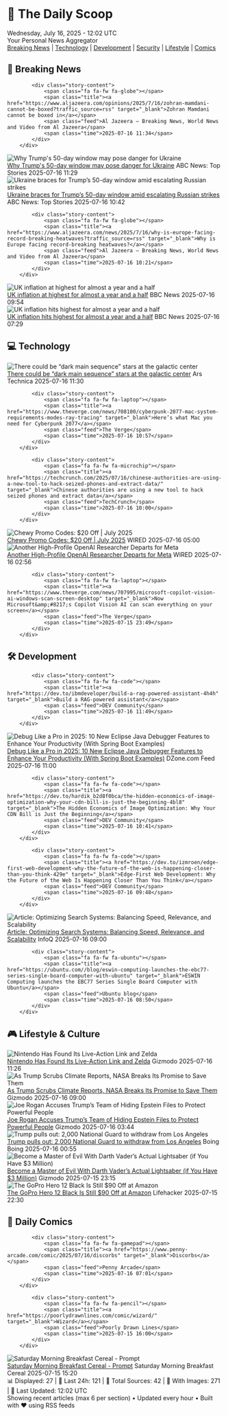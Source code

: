 <!-- Processing 54 RSS feeds at 2025-07-16 12:02:11 UTC -->
<!-- Processing: XKCD -->
<!-- Processing: Garfield -->
<!-- Processing: Dilbert -->
<!-- Processing: Girl Genius -->
<!-- Processing: Dinosaur Comics -->
<!-- Processing: CNN Top Stories -->
<!-- Processing: CNN Breaking News -->
<!-- Processing: BBC Breaking News -->
<!-- Processing: Al Jazeera Breaking News -->
<!-- Processing: Reuters World News -->
<!-- Processing: ABC News Breaking -->
<!-- Processing: Ars Technica -->
<!-- Processing: O'Reilly Radar -->
<!-- Processing: Slashdot -->
<!-- Processing: Dev.to -->
<!-- Processing: Phoronix Linux News -->
<!-- Processing: DistroWatch -->
<!-- Processing: Linux.com -->
<!-- Processing: GitHub Blog -->
<!-- Processing: GitLab Blog -->
<!-- Processing: DZone -->
<!-- Processing: Martin Fowler -->
<!-- Processing: Gizmodo -->
<!-- Processing: Schneier on Security -->
<!-- Generated 6 new posts out of 24 feeds processed -->
<div class="newspaper-header">
    <h1 class="newspaper-title">📰 The Daily Scoop</h1>
    <div class="newspaper-date">Wednesday, July 16, 2025 - 12:02 UTC</div>
    <div class="newspaper-subtitle">Your Personal News Aggregator</div>
</div>

<div class="newspaper-nav">
    <a href="#breaking">Breaking News</a> |
    <a href="#tech">Technology</a> |
    <a href="#dev">Development</a> |
    <a href="#security">Security</a> |
    <a href="#lifestyle">Lifestyle</a> |
    <a href="#webcomics">Comics</a>
</div>

<div class="news-section breaking-news" id="breaking">
<h2 class="section-header">🚨 Breaking News</h2>
<div class="stories-container">
<div class="story">
            
            <div class="story-content">
                <span class="fa fa-fw fa-globe"></span>
                <span class="title"><a href="https://www.aljazeera.com/opinions/2025/7/16/zohran-mamdani-cannot-be-boxed?traffic_source=rss" target="_blank">Zohran Mamdani cannot be boxed in</a></span>
                <span class="feed">Al Jazeera – Breaking News, World News and Video from Al Jazeera</span>
                <span class="time">2025-07-16 11:34</span>
            </div>
        </div>
<div class="story">
            <img src="https://s.abcnews.com/images/International/Ukraine-drone-damage-DB-250716_1752651965308_hpMain_4x3t_384.jpg" alt="Why Trump&#x27;s 50-day window may pose danger for Ukraine" class="story-image" loading="lazy" onerror="this.style.display='none'">
            <div class="story-content">
                <span class="fa fa-fw fa-tv"></span>
                <span class="title"><a href="https://abcnews.go.com/International/ukraine-braces-trumps-50-day-window-amid-escalating/story?id=123791637" target="_blank">Why Trump&#x27;s 50-day window may pose danger for Ukraine</a></span>
                <span class="feed">ABC News: Top Stories</span>
                <span class="time">2025-07-16 11:29</span>
            </div>
        </div>
<div class="story">
            <img src="https://s.abcnews.com/images/International/Ukraine-drone-damage-DB-250716_1752651965308_hpMain_4x3t_384.jpg" alt="Ukraine braces for Trump’s 50-day window amid escalating Russian strikes" class="story-image" loading="lazy" onerror="this.style.display='none'">
            <div class="story-content">
                <span class="fa fa-fw fa-tv"></span>
                <span class="title"><a href="https://abcnews.go.com/International/ukraine-braces-trumps-50-day-window-amid-escalating/story?id=123791637" target="_blank">Ukraine braces for Trump’s 50-day window amid escalating Russian strikes</a></span>
                <span class="feed">ABC News: Top Stories</span>
                <span class="time">2025-07-16 10:42</span>
            </div>
        </div>
<div class="story">
            
            <div class="story-content">
                <span class="fa fa-fw fa-globe"></span>
                <span class="title"><a href="https://www.aljazeera.com/news/2025/7/16/why-is-europe-facing-record-breaking-heatwaves?traffic_source=rss" target="_blank">Why is Europe facing record-breaking heatwaves?</a></span>
                <span class="feed">Al Jazeera – Breaking News, World News and Video from Al Jazeera</span>
                <span class="time">2025-07-16 10:21</span>
            </div>
        </div>
<div class="story">
            <img src="https://ichef.bbci.co.uk/ace/standard/240/cpsprodpb/b5c7/live/2529f650-618f-11f0-904a-1d76e1991eb9.jpg" alt="UK inflation at highest for almost a year and a half" class="story-image" loading="lazy" onerror="this.style.display='none'">
            <div class="story-content">
                <span class="fa fa-fw fa-flag"></span>
                <span class="title"><a href="https://www.bbc.com/news/articles/c3en2enpy7po" target="_blank">UK inflation at highest for almost a year and a half</a></span>
                <span class="feed">BBC News</span>
                <span class="time">2025-07-16 09:54</span>
            </div>
        </div>
<div class="story">
            <img src="https://ichef.bbci.co.uk/ace/standard/240/cpsprodpb/b5c7/live/2529f650-618f-11f0-904a-1d76e1991eb9.jpg" alt="UK inflation hits highest for almost a year and a half" class="story-image" loading="lazy" onerror="this.style.display='none'">
            <div class="story-content">
                <span class="fa fa-fw fa-flag"></span>
                <span class="title"><a href="https://www.bbc.com/news/articles/c3en2enpy7po" target="_blank">UK inflation hits highest for almost a year and a half</a></span>
                <span class="feed">BBC News</span>
                <span class="time">2025-07-16 07:29</span>
            </div>
        </div>
</div>
</div>
<div class="news-section tech-news" id="tech">
<h2 class="section-header">💻 Technology</h2>
<div class="stories-container">
<div class="story">
            <img src="https://cdn.arstechnica.net/wp-content/uploads/2025/07/image-500x500.png" alt="There could be “dark main sequence” stars at the galactic center" class="story-image" loading="lazy" onerror="this.style.display='none'">
            <div class="story-content">
                <span class="fa fa-fw fa-cog"></span>
                <span class="title"><a href="https://arstechnica.com/science/2025/07/there-may-be-dark-main-sequence-stars-at-the-galactic-center/" target="_blank">There could be “dark main sequence” stars at the galactic center</a></span>
                <span class="feed">Ars Technica</span>
                <span class="time">2025-07-16 11:30</span>
            </div>
        </div>
<div class="story">
            
            <div class="story-content">
                <span class="fa fa-fw fa-laptop"></span>
                <span class="title"><a href="https://www.theverge.com/news/708100/cyberpunk-2077-mac-system-requirements-modes-ray-tracing" target="_blank">Here’s what Mac you need for Cyberpunk 2077</a></span>
                <span class="feed">The Verge</span>
                <span class="time">2025-07-16 10:57</span>
            </div>
        </div>
<div class="story">
            
            <div class="story-content">
                <span class="fa fa-fw fa-microchip"></span>
                <span class="title"><a href="https://techcrunch.com/2025/07/16/chinese-authorities-are-using-a-new-tool-to-hack-seized-phones-and-extract-data/" target="_blank">Chinese authorities are using a new tool to hack seized phones and extract data</a></span>
                <span class="feed">TechCrunch</span>
                <span class="time">2025-07-16 10:00</span>
            </div>
        </div>
<div class="story">
            <img src="https://media.wired.com/photos/66ea077015aa1d8092e99428/master/pass/WIRED-Coupons-6.jpg" alt="Chewy Promo Codes: $20 Off | July 2025" class="story-image" loading="lazy" onerror="this.style.display='none'">
            <div class="story-content">
                <span class="fa fa-fw fa-bolt"></span>
                <span class="title"><a href="https://www.wired.com/story/chewy-promo-code/" target="_blank">Chewy Promo Codes: $20 Off | July 2025</a></span>
                <span class="feed">WIRED</span>
                <span class="time">2025-07-16 05:00</span>
            </div>
        </div>
<div class="story">
            <img src="https://media.wired.com/photos/687704c3320c1bddbbbe4036/master/pass/Open-Ai-Meta-WIRED.jpg" alt="Another High-Profile OpenAI Researcher Departs for Meta" class="story-image" loading="lazy" onerror="this.style.display='none'">
            <div class="story-content">
                <span class="fa fa-fw fa-bolt"></span>
                <span class="title"><a href="https://www.wired.com/story/jason-wei-open-ai-meta/" target="_blank">Another High-Profile OpenAI Researcher Departs for Meta</a></span>
                <span class="feed">WIRED</span>
                <span class="time">2025-07-16 02:56</span>
            </div>
        </div>
<div class="story">
            
            <div class="story-content">
                <span class="fa fa-fw fa-laptop"></span>
                <span class="title"><a href="https://www.theverge.com/news/707995/microsoft-copilot-vision-ai-windows-scan-screen-desktop" target="_blank">Now Microsoft&amp;#8217;s Copilot Vision AI can scan everything on your screen</a></span>
                <span class="feed">The Verge</span>
                <span class="time">2025-07-15 23:49</span>
            </div>
        </div>
</div>
</div>
<div class="news-section dev-news" id="dev">
<h2 class="section-header">🛠️ Development</h2>
<div class="stories-container">
<div class="story">
            
            <div class="story-content">
                <span class="fa fa-fw fa-code"></span>
                <span class="title"><a href="https://dev.to/ibmdeveloper/build-a-rag-powered-assistant-4h4h" target="_blank">Build a RAG-powered assistant</a></span>
                <span class="feed">DEV Community</span>
                <span class="time">2025-07-16 11:49</span>
            </div>
        </div>
<div class="story">
            <img src="https://dz2cdn1.dzone.com/thumbnail?fid=18512972&w=600" alt="Debug Like a Pro in 2025: 10 New Eclipse Java Debugger Features to Enhance Your Productivity (With Spring Boot Examples)" class="story-image" loading="lazy" onerror="this.style.display='none'">
            <div class="story-content">
                <span class="fa fa-fw fa-newspaper"></span>
                <span class="title"><a href="https://dzone.com/articles/debug-like-a-pro-in-2025-10-new-eclipse-java-debug" target="_blank">Debug Like a Pro in 2025: 10 New Eclipse Java Debugger Features to Enhance Your Productivity (With Spring Boot Examples)</a></span>
                <span class="feed">DZone.com Feed</span>
                <span class="time">2025-07-16 11:00</span>
            </div>
        </div>
<div class="story">
            
            <div class="story-content">
                <span class="fa fa-fw fa-code"></span>
                <span class="title"><a href="https://dev.to/hardik_b2d8f0bca/the-hidden-economics-of-image-optimization-why-your-cdn-bill-is-just-the-beginning-4bl8" target="_blank">The Hidden Economics of Image Optimization: Why Your CDN Bill is Just the Beginning</a></span>
                <span class="feed">DEV Community</span>
                <span class="time">2025-07-16 10:41</span>
            </div>
        </div>
<div class="story">
            
            <div class="story-content">
                <span class="fa fa-fw fa-code"></span>
                <span class="title"><a href="https://dev.to/izmroen/edge-first-web-development-why-the-future-of-the-web-is-happening-closer-than-you-think-429e" target="_blank">Edge-First Web Development: Why the Future of the Web Is Happening Closer Than You Think</a></span>
                <span class="feed">DEV Community</span>
                <span class="time">2025-07-16 09:48</span>
            </div>
        </div>
<div class="story">
            <img src="https://res.infoq.com/articles/optimizing-search-systems/en/headerimage/optimizing-search-systems-header-1752139120744.jpg" alt="Article: Optimizing Search Systems:  Balancing Speed, Relevance, and Scalability" class="story-image" loading="lazy" onerror="this.style.display='none'">
            <div class="story-content">
                <span class="fa fa-fw fa-info-circle"></span>
                <span class="title"><a href="https://www.infoq.com/articles/optimizing-search-systems/?utm_campaign=infoq_content&utm_source=infoq&utm_medium=feed&utm_term=global" target="_blank">Article: Optimizing Search Systems:  Balancing Speed, Relevance, and Scalability</a></span>
                <span class="feed">InfoQ</span>
                <span class="time">2025-07-16 09:00</span>
            </div>
        </div>
<div class="story">
            
            <div class="story-content">
                <span class="fa fa-fw fa-ubuntu"></span>
                <span class="title"><a href="https://ubuntu.com//blog/eswin-computing-launches-the-ebc77-series-single-board-computer-with-ubuntu" target="_blank">ESWIN Computing launches the EBC77 Series Single Board Computer with Ubuntu</a></span>
                <span class="feed">Ubuntu blog</span>
                <span class="time">2025-07-16 08:50</span>
            </div>
        </div>
</div>
</div>
<div class="news-section lifestyle-news" id="lifestyle">
<h2 class="section-header">🎮 Lifestyle & Culture</h2>
<div class="stories-container">
<div class="story">
            <img src="https://gizmodo.com/app/uploads/2025/07/zelda-movie-casting-link-zelda.jpg" alt="Nintendo Has Found Its Live-Action Link and Zelda" class="story-image" loading="lazy" onerror="this.style.display='none'">
            <div class="story-content">
                <span class="fa fa-fw fa-computer"></span>
                <span class="title"><a href="https://gizmodo.com/legend-of-zelda-movie-casting-link-zelda-sony-nintendo-2000629929" target="_blank">Nintendo Has Found Its Live-Action Link and Zelda</a></span>
                <span class="feed">Gizmodo</span>
                <span class="time">2025-07-16 11:26</span>
            </div>
        </div>
<div class="story">
            <img src="https://gizmodo.com/app/uploads/2025/06/NASA-sign.jpg" alt="As Trump Scrubs Climate Reports, NASA Breaks Its Promise to Save Them" class="story-image" loading="lazy" onerror="this.style.display='none'">
            <div class="story-content">
                <span class="fa fa-fw fa-computer"></span>
                <span class="title"><a href="https://gizmodo.com/as-trump-scrubs-climate-reports-nasa-breaks-its-promise-to-save-them-2000629688" target="_blank">As Trump Scrubs Climate Reports, NASA Breaks Its Promise to Save Them</a></span>
                <span class="feed">Gizmodo</span>
                <span class="time">2025-07-16 09:00</span>
            </div>
        </div>
<div class="story">
            <img src="https://gizmodo.com/app/uploads/2021/09/df4df207f8e4f1a17115a13e65ffa60b.jpg" alt="Joe Rogan Accuses Trump’s Team of Hiding Epstein Files to Protect Powerful People" class="story-image" loading="lazy" onerror="this.style.display='none'">
            <div class="story-content">
                <span class="fa fa-fw fa-computer"></span>
                <span class="title"><a href="https://gizmodo.com/joe-rogan-accuses-trumps-team-of-hiding-epstein-files-to-protect-powerful-figures-2000629857" target="_blank">Joe Rogan Accuses Trump’s Team of Hiding Epstein Files to Protect Powerful People</a></span>
                <span class="feed">Gizmodo</span>
                <span class="time">2025-07-16 03:44</span>
            </div>
        </div>
<div class="story">
            <img src="https://i0.wp.com/boingboing.net/wp-content/uploads/2023/10/shutterstock_76713673-e1749492591632.jpg?fit=768%2C576&amp;quality=60&amp;ssl=1" alt="Trump pulls out: 2,000 National Guard to withdraw from Los Angeles" class="story-image" loading="lazy" onerror="this.style.display='none'">
            <div class="story-content">
                <span class="fa fa-fw fa-arrow-right"></span>
                <span class="title"><a href="https://boingboing.net/2025/07/15/trump-pulls-out-2000-national-guard-to-withdraw-from-los-angeles.html" target="_blank">Trump pulls out: 2,000 National Guard to withdraw from Los Angeles</a></span>
                <span class="feed">Boing Boing</span>
                <span class="time">2025-07-16 00:55</span>
            </div>
        </div>
<div class="story">
            <img src="https://gizmodo.com/app/uploads/2025/07/Propstore-Darth-Vaders-Lightsaber.jpg" alt="Become a Master of Evil With Darth Vader’s Actual Lightsaber (if You Have $3 Million)" class="story-image" loading="lazy" onerror="this.style.display='none'">
            <div class="story-content">
                <span class="fa fa-fw fa-computer"></span>
                <span class="title"><a href="https://gizmodo.com/original-darth-vader-lightsaber-auction-star-wars-2000629787" target="_blank">Become a Master of Evil With Darth Vader’s Actual Lightsaber (if You Have $3 Million)</a></span>
                <span class="feed">Gizmodo</span>
                <span class="time">2025-07-15 23:15</span>
            </div>
        </div>
<div class="story">
            <img src="https://lifehacker.com/imagery/articles/01K07XTBMX1CCV5XR0GT2QZ54X/hero-image.png" alt="The GoPro Hero 12 Black Is Still $90 Off at Amazon" class="story-image" loading="lazy" onerror="this.style.display='none'">
            <div class="story-content">
                <span class="fa fa-fw fa-life-ring"></span>
                <span class="title"><a href="https://lifehacker.com/tech/the-gopro-hero-12-black-is-still-at-its-prime-day-price?utm_medium=RSS" target="_blank">The GoPro Hero 12 Black Is Still $90 Off at Amazon</a></span>
                <span class="feed">Lifehacker</span>
                <span class="time">2025-07-15 22:30</span>
            </div>
        </div>
</div>
</div>
<div class="news-section webcomics-section" id="webcomics">
<h2 class="section-header">🎨 Daily Comics</h2>
<div class="stories-container">
<div class="story">
            
            <div class="story-content">
                <span class="fa fa-fw fa-gamepad"></span>
                <span class="title"><a href="https://www.penny-arcade.com/comic/2025/07/16/discorbs" target="_blank">Discorbs</a></span>
                <span class="feed">Penny Arcade</span>
                <span class="time">2025-07-16 07:01</span>
            </div>
        </div>
<div class="story">
            
            <div class="story-content">
                <span class="fa fa-fw fa-pencil"></span>
                <span class="title"><a href="https://poorlydrawnlines.com/comic/wizard/" target="_blank">Wizard</a></span>
                <span class="feed">Poorly Drawn Lines</span>
                <span class="time">2025-07-15 16:00</span>
            </div>
        </div>
<div class="story">
            <img src="https://www.smbc-comics.com/comics/1752556806-20250716.png" alt="Saturday Morning Breakfast Cereal - Prompt" class="story-image" loading="lazy" onerror="this.style.display='none'">
            <div class="story-content">
                <span class="fa fa-fw fa-smile"></span>
                <span class="title"><a href="https://www.smbc-comics.com/comic/prompt" target="_blank">Saturday Morning Breakfast Cereal - Prompt</a></span>
                <span class="feed">Saturday Morning Breakfast Cereal</span>
                <span class="time">2025-07-15 15:20</span>
            </div>
        </div>
</div>
</div>

<div class="newspaper-footer">
    <div class="stats">
        📊 Displayed: 27 | 📅 Last 24h: 121 | 📡 Total Sources: 42 | 📸 With Images: 271 |
        🔄 Last Updated: 12:02 UTC
    </div>
    <div class="footer-note">
        Showing recent articles (max 6 per section) • Updated every hour • Built with ❤️ using RSS feeds
    </div>
</div>
